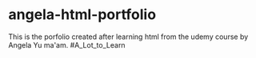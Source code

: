 # angela-html-portfolio
This is the porfolio created after learning html from the udemy course by Angela Yu ma'am. #A_Lot_to_Learn
